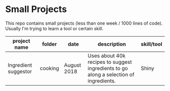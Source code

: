 # Small Projects

This repo contains small projects (less than one week / 1000 lines of code). Usually I'm trying to learn a tool or certain skill.

project name | folder | date | description | skill/tool
--- | --- | --- | --- | ---
Ingredient suggestor | cooking | August 2018 | Uses about 40k recipes to suggest ingredients to go along a selection of ingredients. | Shiny
